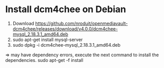 # Install dcm4chee on Debian

1. Download https://github.com/nroduit/openmediavault-dcm4chee/releases/download/v4.0.0/dcm4chee-mysql_2.18.3.1_amd64.deb
2. sudo apt-get install mysql-server
3. sudo dpkg -i dcm4chee-mysql_2.18.3.1_amd64.deb

=> may have dependency errors, execute the next command to install the dependencies.
sudo apt-get -f install
